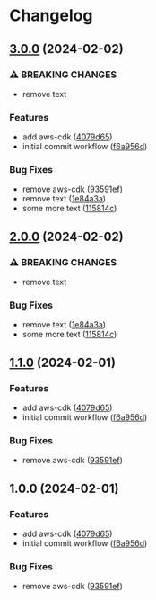 # Changelog

## [3.0.0](https://github.com/blontic/release-please-demo/compare/v2.0.0...v3.0.0) (2024-02-02)


### ⚠ BREAKING CHANGES

* remove text

### Features

* add aws-cdk ([4079d65](https://github.com/blontic/release-please-demo/commit/4079d655209443447d1e0521ef8ac99509327916))
* initial commit workflow ([f6a956d](https://github.com/blontic/release-please-demo/commit/f6a956d21ef8847af01b722b8e2f86d1c5d94f17))


### Bug Fixes

* remove aws-cdk ([93591ef](https://github.com/blontic/release-please-demo/commit/93591efd60be68afac0b96a117647efa199c7ae3))
* remove text ([1e84a3a](https://github.com/blontic/release-please-demo/commit/1e84a3a98066527b86a2f7e26175772aa4816d3b))
* some more text ([115814c](https://github.com/blontic/release-please-demo/commit/115814cbafaea9d4dfd598c85105d87c8b8389e1))

## [2.0.0](https://github.com/blontic/release-please-demo/compare/v1.1.0...v2.0.0) (2024-02-02)


### ⚠ BREAKING CHANGES

* remove text

### Bug Fixes

* remove text ([1e84a3a](https://github.com/blontic/release-please-demo/commit/1e84a3a98066527b86a2f7e26175772aa4816d3b))
* some more text ([115814c](https://github.com/blontic/release-please-demo/commit/115814cbafaea9d4dfd598c85105d87c8b8389e1))

## [1.1.0](https://github.com/blontic/release-please-demo/compare/v1.0.0...v1.1.0) (2024-02-01)


### Features

* add aws-cdk ([4079d65](https://github.com/blontic/release-please-demo/commit/4079d655209443447d1e0521ef8ac99509327916))
* initial commit workflow ([f6a956d](https://github.com/blontic/release-please-demo/commit/f6a956d21ef8847af01b722b8e2f86d1c5d94f17))


### Bug Fixes

* remove aws-cdk ([93591ef](https://github.com/blontic/release-please-demo/commit/93591efd60be68afac0b96a117647efa199c7ae3))

## 1.0.0 (2024-02-01)


### Features

* add aws-cdk ([4079d65](https://github.com/blontic/release-please-demo/commit/4079d655209443447d1e0521ef8ac99509327916))
* initial commit workflow ([f6a956d](https://github.com/blontic/release-please-demo/commit/f6a956d21ef8847af01b722b8e2f86d1c5d94f17))


### Bug Fixes

* remove aws-cdk ([93591ef](https://github.com/blontic/release-please-demo/commit/93591efd60be68afac0b96a117647efa199c7ae3))
